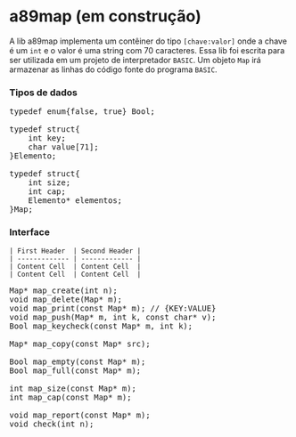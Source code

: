 # a89map (em construção)

A lib a89map implementa um contêiner do tipo `[chave:valor]` onde a chave é um `int` e o valor é uma string com 70 caracteres. Essa lib foi escrita para ser utilizada em um projeto de interpretador `BASIC`. Um objeto `Map` irá armazenar as linhas do código fonte do programa `BASIC`. 

### Tipos de dados 
<pre>
typedef enum{false, true} Bool;

typedef struct{
	int key;
	char value[71];
}Elemento;

typedef struct{
	int size;
	int cap;
	Elemento* elementos;
}Map;
</pre>

### Interface
    | First Header  | Second Header |
    | ------------- | ------------- |
    | Content Cell  | Content Cell  |
    | Content Cell  | Content Cell  |
<pre>
Map* map_create(int n);
void map_delete(Map* m);
void map_print(const Map* m); // {KEY:VALUE}
void map_push(Map* m, int k, const char* v); 
Bool map_keycheck(const Map* m, int k);

Map* map_copy(const Map* src);

Bool map_empty(const Map* m);
Bool map_full(const Map* m);

int map_size(const Map* m);
int map_cap(const Map* m);

void map_report(const Map* m);
void check(int n);
</pre>


